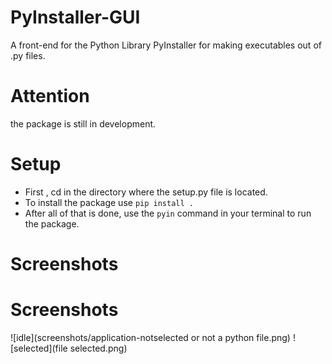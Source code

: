 # PyInstaller-GUI
A front-end for the Python Library PyInstaller for making executables out of .py files.
# Attention
the package is still in development. 
# Setup 
- First , cd in the directory where the setup.py file is located.
- To install the package use ```pip install .```
- After all of that is done, use the ```pyin``` command in your terminal to run the package.
# Screenshots
# Screenshots
![idle](screenshots/application-notselected or not a python file.png)
![selected](file selected.png)
